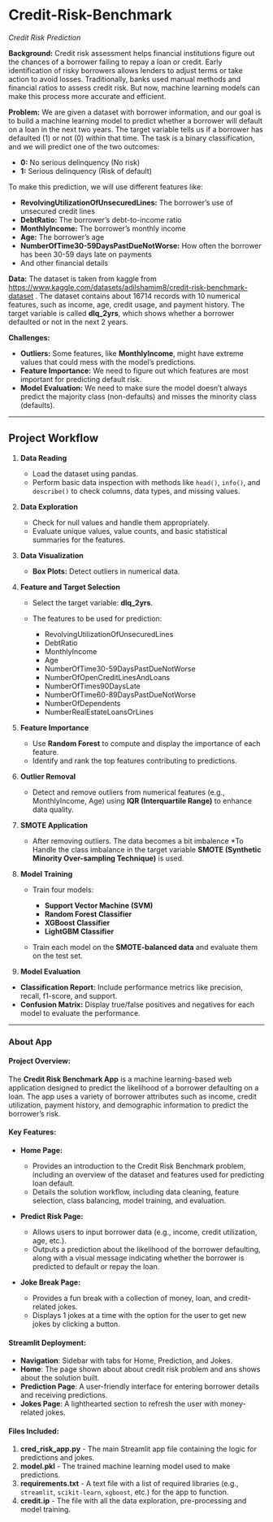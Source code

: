 # Credit-Risk-Benchmark

*Credit Risk Prediction*

**Background:**
Credit risk assessment helps financial institutions figure out the chances of a borrower failing to repay a loan or credit. Early identification of risky borrowers allows lenders to adjust terms or take action to avoid losses. Traditionally, banks used manual methods and financial ratios to assess credit risk. But now, machine learning models can make this process more accurate and efficient.

**Problem:**
We are given a dataset with borrower information, and our goal is to build a machine learning model to predict whether a borrower will default on a loan in the next two years. The target variable tells us if a borrower has defaulted (1) or not (0) within that time. The task is a binary classification, and we will predict one of the two outcomes:

* **0:** No serious delinquency (No risk)
* **1:** Serious delinquency (Risk of default)

To make this prediction, we will use different features like:

* **RevolvingUtilizationOfUnsecuredLines:** The borrower’s use of unsecured credit lines
* **DebtRatio:** The borrower’s debt-to-income ratio
* **MonthlyIncome:** The borrower’s monthly income
* **Age:** The borrower’s age
* **NumberOfTime30-59DaysPastDueNotWorse:** How often the borrower has been 30-59 days late on payments
* And other financial details

**Data:**
The dataset is taken from kaggle from https://www.kaggle.com/datasets/adilshamim8/credit-risk-benchmark-dataset .
The dataset contains about 16714 records with 10 numerical features, such as income, age, credit usage, and payment history. The target variable is called **dlq_2yrs**, which shows whether a borrower defaulted or not in the next 2 years.

**Challenges:**

* **Outliers:** Some features, like **MonthlyIncome**, might have extreme values that could mess with the model’s predictions.
* **Feature Importance:** We need to figure out which features are most important for predicting default risk.
* **Model Evaluation:** We need to make sure the model doesn’t always predict the majority class (non-defaults) and misses the minority class (defaults).

---

## **Project Workflow**

1. **Data Reading**

   * Load the dataset using pandas.
   * Perform basic data inspection with methods like `head()`, `info()`, and `describe()` to check columns, data types, and missing values.

2. **Data Exploration**

   * Check for null values and handle them appropriately.
   * Evaluate unique values, value counts, and basic statistical summaries for the features.

3. **Data Visualization**

   * **Box Plots:** Detect outliers in numerical data.

5. **Feature and Target Selection**

   * Select the target variable: **dlq_2yrs**.
   * The features to be used for prediction:

     * RevolvingUtilizationOfUnsecuredLines
     * DebtRatio
     * MonthlyIncome
     * Age
     * NumberOfTime30-59DaysPastDueNotWorse
     * NumberOfOpenCreditLinesAndLoans
     * NumberOfTimes90DaysLate
     * NumberOfTime60-89DaysPastDueNotWorse
     * NumberOfDependents
     * NumberRealEstateLoansOrLines

6. **Feature Importance**

   * Use **Random Forest** to compute and display the importance of each feature.
   * Identify and rank the top features contributing to predictions.

7. **Outlier Removal**

   * Detect and remove outliers from numerical features (e.g., MonthlyIncome, Age) using **IQR (Interquartile Range)** to enhance data quality.

8. **SMOTE Application**

   * After removing outliers. The data becomes a bit imbalence
   *To  Handle the class imbalance in the target variable **SMOTE (Synthetic Minority Over-sampling Technique)** is used.

9. **Model Training**

   * Train four models:

     * **Support Vector Machine (SVM)**
     * **Random Forest Classifier**
     * **XGBoost Classifier**
     * **LightGBM Classifier**
   * Train each model on the **SMOTE-balanced data** and evaluate them on the test set.

10. **Model Evaluation**

   * **Classification Report:** Include performance metrics like precision, recall, f1-score, and support.
   * **Confusion Matrix:** Display true/false positives and negatives for each model to evaluate the performance.

---

### **About App**

#### **Project Overview:**

The **Credit Risk Benchmark App** is a machine learning-based web application designed to predict the likelihood of a borrower defaulting on a loan. The app uses a variety of borrower attributes such as income, credit utilization, payment history, and demographic information to predict the borrower’s risk.

#### **Key Features:**

* **Home Page:**

  * Provides an introduction to the Credit Risk Benchmark problem, including an overview of the dataset and features used for predicting loan default.
  * Details the solution workflow, including data cleaning, feature selection, class balancing, model training, and evaluation.

* **Predict Risk Page:**

  * Allows users to input borrower data (e.g., income, credit utilization, age, etc.).
  * Outputs a prediction about the likelihood of the borrower defaulting, along with a visual message indicating whether the borrower is predicted to default or repay the loan.

* **Joke Break Page:**

  * Provides a fun break with a collection of money, loan, and credit-related jokes.
  * Displays 1 jokes at a time with the option for the user to get new jokes by clicking a button.

#### **Streamlit Deployment:**

* **Navigation**: Sidebar with tabs for Home, Prediction, and Jokes.
* **Home**: The page shown about about credit risk problem and ans shows about the solution built.
* **Prediction Page**: A user-friendly interface for entering borrower details and receiving predictions.
* **Jokes Page**: A lighthearted section to refresh the user with money-related jokes.


#### **Files Included:**

1. **cred\_risk\_app.py** - The main Streamlit app file containing the logic for predictions and jokes.
2. **model.pkl** - The trained machine learning model used to make predictions.
3. **requirements.txt** - A text file with a list of required libraries (e.g., `streamlit`, `scikit-learn`, `xgboost`, etc.) for the app to function.
4. **credit.ip** - The file with all the data exploration, pre-processing and model training.
